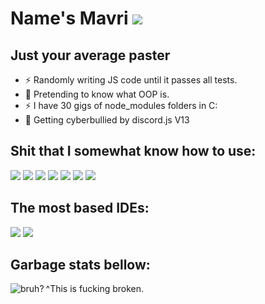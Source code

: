 # Name's Mavri <img src="https://img.shields.io/badge/mindset%3A-based-red">


## Just your average paster
- ⚡ Randomly writing JS code until it passes all tests.
- 🌠 Pretending to know what OOP is.
- ⚡ I have 30 gigs of node_modules folders in C:
- 🌠 Getting cyberbullied by discord.js V13

## Shit that I somewhat know how to use:
<img src="https://img.shields.io/badge/Node.js-339933?style=for-the-badge&logo=nodedotjs&logoColor=white"/> <img src="https://img.shields.io/badge/TypeScript-007ACC?style=for-the-badge&logo=typescript&logoColor=white"/>  <img src="https://img.shields.io/badge/JavaScript-F7DF1E?style=for-the-badge&logo=javascript&logoColor=black"/>  <img src="https://img.shields.io/badge/Express.js-000000?style=for-the-badge&logo=express&logoColor=white"/>  <img src="https://img.shields.io/badge/npm-CB3837?style=for-the-badge&logo=npm&logoColor=white"/> <img src="https://img.shields.io/badge/json-5E5C5C?style=for-the-badge&logo=json&logoColor=white"/> <img src="https://img.shields.io/badge/C%2B%2B-00599C?style=for-the-badge&logo=c%2B%2B&logoColor=white"/> 

## The most based IDEs:
<img src="https://img.shields.io/badge/sublime_text-%23575757.svg?&style=for-the-badge&logo=sublime-text&logoColor=important"/> <img src="https://img.shields.io/badge/Visual_Studio_Code-0078D4?style=for-the-badge&logo=visual%20studio%20code&logoColor=white"/> 


## Garbage stats bellow:
<img align="left" alt="bruh?" src="https://github-readme-stats-pink-seven-82.vercel.app/api?username=LeoMavri&show_icons=true&hide_border=true&count_private=true">
^This is fucking broken.

